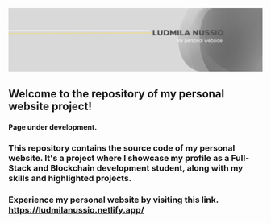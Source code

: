 ![My personal webside](my-web.png)

## Welcome to the repository of my personal website project!
####  Page under development.

### This repository contains the source code of my personal website. It's a project where I showcase my profile as a Full-Stack and Blockchain development student, along with my skills and highlighted projects.

### Experience my personal website by visiting this link. https://ludmilanussio.netlify.app/
